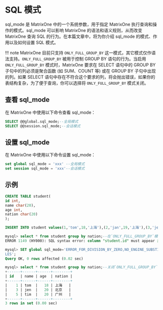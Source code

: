 # SQL 模式

sql_mode 是 MatrixOne 中的一个系统参数，用于指定 MatrixOne 执行查询和操作的模式。sql_mode 可以影响 MatrixOne 的语法和语义规则，从而改变 MatrixOne 查询 SQL 的行为。在本篇文章中，将为你介绍 sql_mode 的模式、作用以及如何设置 SQL 模式。

!!! note
    MatrixOne 目前只支持 `ONLY_FULL_GROUP_BY` 这一模式，其它模式仅作语法支持。`ONLY_FULL_GROUP_BY` 被用于控制 GROUP BY 语句的行为。当启用 `ONLY_FULL_GROUP_BY` 模式时，MatrixOne 要求在 SELECT 语句中的 GROUP BY 子句中的列必须是聚合函数 (如 SUM、COUNT 等) 或在 GROUP BY 子句中出现的列。如果 SELECT 语句中存在不符合这个要求的列，将会抛出错误，如果你的表结构复杂，为了便于查询，你可以选择将 `ONLY_FULL_GROUP_BY` 模式关闭。

## 查看 sql_mode

在 MatrixOne 中使用以下命令查看 sql_mode：

```sql
SELECT @@global.sql_mode;--全局模式
SELECT @@session.sql_mode;--会话模式
```

## 设置 sql_mode

在 MatrixOne 中使用以下命令设置 sql_mode：

```sql
set global sql_mode = 'xxx' --全局模式
set session sql_mode = 'xxx'--会话模式
```

## 示例

```sql
CREATE TABLE student(
id int,
name char(20),
age int,
nation char(20)
);

INSERT INTO student values(1,'tom',18,'上海'),(2,'jan',19,'上海'),(3,'jen',20,'北京'),(4,'bob',20,'北京'),(5,'tim',20,'广州');

mysql> select * from student group by nation;--在`ONLY_FULL_GROUP_BY`模式下不支持进行此操作
ERROR 1149 (HY000): SQL syntax error: column "student.id" must appear in the GROUP BY clause or be used in an aggregate function

mysql> SET global sql_mode='ERROR_FOR_DIVISION_BY_ZERO,NO_ENGINE_SUBSTITUTION,NO_ZERO_DATE,NO_ZERO_IN_DATE,STRICT_TRANS_TAB
LES';
Query OK, 0 rows affected (0.02 sec)

mysql> select * from student group by nation;--关闭`ONLY_FULL_GROUP_BY`模式操作成功
+------+------+------+--------+
| id   | name | age  | nation |
+------+------+------+--------+
|    1 | tom  |   18 | 上海   |
|    3 | jen  |   20 | 北京   |
|    5 | tim  |   20 | 广州   |
+------+------+------+--------+
3 rows in set (0.00 sec)
```

